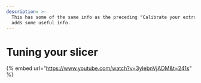 ```yaml
---
description: >-
  This has some of the same info as the preceding "Calibrate your extruder" but
  adds some useful info.
---
```


# Tuning your slicer

{% embed url="https://www.youtube.com/watch?v=3yIebnVjADM&t=241s" %}




